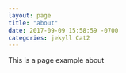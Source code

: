 ```yaml
---
layout: page
title: "about"
date: 2017-09-09 15:58:59 -0700
categories: jekyll Cat2
---
```


This is a page example about